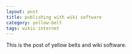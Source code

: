 ```yaml
---
layout: post
title: publishing with wiki software
category: yellow-belt
tags: wikis internet
---
```

This is the post of yellow belts and wiki software.

